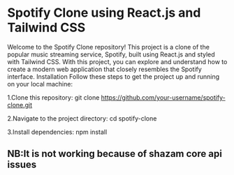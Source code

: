 # Spotify Clone using React.js and Tailwind CSS
Welcome to the Spotify Clone repository! This project is a clone of the popular music streaming service, Spotify, built using React.js and styled with Tailwind CSS. With this project, you can explore and understand how to create a modern web application that closely resembles the Spotify interface.
Installation
Follow these steps to get the project up and running on your local machine:

1.Clone this repository: git clone https://github.com/your-username/spotify-clone.git

2.Navigate to the project directory: cd spotify-clone

3.Install dependencies: npm install

## NB:It is not working because of shazam core api issues
